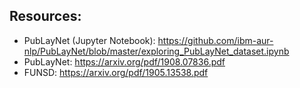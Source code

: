 

## Resources:
- PubLayNet (Jupyter Notebook): https://github.com/ibm-aur-nlp/PubLayNet/blob/master/exploring_PubLayNet_dataset.ipynb
- PubLayNet: https://arxiv.org/pdf/1908.07836.pdf
- FUNSD: https://arxiv.org/pdf/1905.13538.pdf


